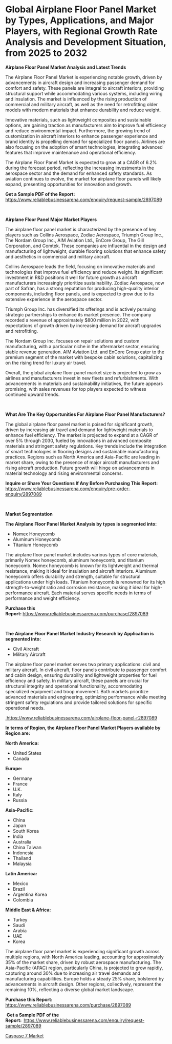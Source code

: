 <p><h1>Global Airplane Floor Panel Market by Types, Applications, and Major Players, with Regional Growth Rate Analysis and Development Situation, from 2025 to 2032</h1></p><p><strong>Airplane Floor Panel Market Analysis and Latest Trends</strong></p>
<p><p>The Airplane Floor Panel Market is experiencing notable growth, driven by advancements in aircraft design and increasing passenger demand for comfort and safety. These panels are integral to aircraft interiors, providing structural support while accommodating various systems, including wiring and insulation. The market is influenced by the rising production of commercial and military aircraft, as well as the need for retrofitting older models with modern materials that enhance durability and reduce weight.</p><p>Innovative materials, such as lightweight composites and sustainable options, are gaining traction as manufacturers aim to improve fuel efficiency and reduce environmental impact. Furthermore, the growing trend of customization in aircraft interiors to enhance passenger experience and brand identity is propelling demand for specialized floor panels. Airlines are also focusing on the adoption of smart technologies, integrating advanced features that improve maintenance and operational efficiency.</p><p>The Airplane Floor Panel Market is expected to grow at a CAGR of 6.2% during the forecast period, reflecting the increasing investments in the aerospace sector and the demand for enhanced safety standards. As aviation continues to evolve, the market for airplane floor panels will likely expand, presenting opportunities for innovation and growth.</p></p>
<p><strong>Get a Sample PDF of the Report:&nbsp;</strong> <a href="https://www.reliablebusinessarena.com/enquiry/request-sample/2897089?utm_campaign=2800&utm_medium=2&utm_source=Github&utm_content=ia&utm_term=15032025&utm_id=airplane-floor-panel">https://www.reliablebusinessarena.com/enquiry/request-sample/2897089</a></p>
<p>&nbsp;</p>
<p><strong>Airplane Floor Panel Major Market Players</strong></p>
<p><p>The airplane floor panel market is characterized by the presence of key players such as Collins Aerospace, Zodiac Aerospace, Triumph Group Inc., The Nordam Group Inc., AIM Aviation Ltd., EnCore Group, The Gill Corporation, and Comtek. These companies are influential in the design and manufacturing of lightweight, durable flooring solutions that enhance safety and aesthetics in commercial and military aircraft.</p><p>Collins Aerospace leads the field, focusing on innovative materials and technologies that improve fuel efficiency and reduce weight. Its significant investment in R&D positions it well for future growth as aircraft manufacturers increasingly prioritize sustainability. Zodiac Aerospace, now part of Safran, has a strong reputation for producing high-quality interior components, including floor panels, and is expected to grow due to its extensive experience in the aerospace sector.</p><p>Triumph Group Inc. has diversified its offerings and is actively pursuing strategic partnerships to enhance its market presence. The company recorded a revenue of approximately $800 million in 2022, with expectations of growth driven by increasing demand for aircraft upgrades and retrofitting.</p><p>The Nordam Group Inc. focuses on repair solutions and custom manufacturing, with a particular niche in the aftermarket sector, ensuring stable revenue generation. AIM Aviation Ltd. and EnCore Group cater to the premium segment of the market with bespoke cabin solutions, capitalizing on the rising trend for luxury air travel.</p><p>Overall, the global airplane floor panel market size is projected to grow as airlines and manufacturers invest in new fleets and refurbishments. With advancements in materials and sustainability initiatives, the future appears promising, with sales revenues for top players expected to witness continued upward trends.</p></p>
<p>&nbsp;</p>
<p><strong>What Are The Key Opportunities For Airplane Floor Panel Manufacturers?</strong></p>
<p><p>The global airplane floor panel market is poised for significant growth, driven by increasing air travel and demand for lightweight materials to enhance fuel efficiency. The market is projected to expand at a CAGR of over 5% through 2030, fueled by innovations in advanced composite materials and stringent safety regulations. Key trends include the integration of smart technologies in flooring designs and sustainable manufacturing practices. Regions such as North America and Asia-Pacific are leading in market share, owing to the presence of major aircraft manufacturers and rising aircraft production. Future growth will hinge on advancements in material technology and rising environmental concerns.</p></p>
<p><strong>Inquire or Share Your Questions If Any Before Purchasing This Report:</strong> <a href="https://www.reliablebusinessarena.com/enquiry/pre-order-enquiry/2897089?utm_campaign=2800&utm_medium=2&utm_source=Github&utm_content=ia&utm_term=15032025&utm_id=airplane-floor-panel">https://www.reliablebusinessarena.com/enquiry/pre-order-enquiry/2897089</a></p>
<p>&nbsp;</p>
<p><strong>Market Segmentation</strong></p>
<p><strong>The Airplane Floor Panel Market Analysis by types is segmented into:</strong></p>
<p><ul><li>Nomex Honeycomb</li><li>Aluminum Honeycomb</li><li>Titanium Honeycomb</li></ul></p>
<p><p>The airplane floor panel market includes various types of core materials, primarily Nomex honeycomb, aluminum honeycomb, and titanium honeycomb. Nomex honeycomb is known for its lightweight and thermal resistance, making it ideal for insulation and aircraft interiors. Aluminum honeycomb offers durability and strength, suitable for structural applications under high loads. Titanium honeycomb is renowned for its high strength-to-weight ratio and corrosion resistance, making it ideal for high-performance aircraft. Each material serves specific needs in terms of performance and weight efficiency.</p></p>
<p><strong>Purchase this Report:&nbsp;</strong><a href="https://www.reliablebusinessarena.com/purchase/2897089?utm_campaign=2800&utm_medium=2&utm_source=Github&utm_content=ia&utm_term=15032025&utm_id=airplane-floor-panel">https://www.reliablebusinessarena.com/purchase/2897089</a></p>
<p>&nbsp;</p>
<p><strong>The Airplane Floor Panel Market Industry Research by Application is segmented into:</strong></p>
<p><ul><li>Civil Aircraft</li><li>Military Aircraft</li></ul></p>
<p><p>The airplane floor panel market serves two primary applications: civil and military aircraft. In civil aircraft, floor panels contribute to passenger comfort and cabin design, ensuring durability and lightweight properties for fuel efficiency and safety. In military aircraft, these panels are crucial for structural integrity and operational functionality, accommodating specialized equipment and troop movement. Both markets prioritize advanced materials and engineering, optimizing performance while meeting stringent safety regulations and provide tailored solutions for specific operational needs.</p></p>
<p><a href="https://www.reliablebusinessarena.com/airplane-floor-panel-r2897089?utm_campaign=2800&utm_medium=2&utm_source=Github&utm_content=ia&utm_term=15032025&utm_id=airplane-floor-panel">&nbsp;https://www.reliablebusinessarena.com/airplane-floor-panel-r2897089</a></p>
<p><strong>In terms of Region, the Airplane Floor Panel Market Players available by Region are:</strong></p>
<p>
    <p> <strong> North America: </strong>
        <ul>
            <li>United States</li>
            <li>Canada</li>
        </ul>
        </p> 
    <p> <strong> Europe: </strong>
        <ul>
            <li>Germany</li>
            <li>France</li>
            <li>U.K.</li>
            <li>Italy</li>
            <li>Russia</li>
        </ul>
        </p> 
    <p> <strong> Asia-Pacific: </strong>
        <ul>
            <li>China</li>
            <li>Japan</li>
            <li>South Korea</li>
            <li>India</li>
            <li>Australia</li>
            <li>China Taiwan</li>
            <li>Indonesia</li>
            <li>Thailand</li>
            <li>Malaysia</li>
        </ul>
        </p> 
    <p> <strong> Latin America: </strong>
        <ul>
            <li>Mexico</li>
            <li>Brazil</li>
            <li>Argentina Korea</li>
            <li>Colombia</li>
        </ul>
        </p> 
    <p> <strong> Middle East & Africa: </strong>
        <ul>
            <li>Turkey</li>
            <li>Saudi</li>
            <li>Arabia</li>
            <li>UAE</li>
            <li>Korea</li>
        </ul>
    </p>
    </p>
<p><p>The airplane floor panel market is experiencing significant growth across multiple regions, with North America leading, accounting for approximately 35% of the market share, driven by robust aerospace manufacturing. The Asia-Pacific (APAC) region, particularly China, is projected to grow rapidly, capturing around 30% due to increasing air travel demands and manufacturing capabilities. Europe holds a steady 25% share, bolstered by advancements in aircraft design. Other regions, collectively, represent the remaining 10%, reflecting a diverse global market landscape.</p></p>
<p><strong>Purchase this Report: </strong><a href="https://www.reliablebusinessarena.com/purchase/2897089?utm_campaign=2800&utm_medium=2&utm_source=Github&utm_content=ia&utm_term=15032025&utm_id=airplane-floor-panel">https://www.reliablebusinessarena.com/purchase/2897089</a></p>
<p>&nbsp;<strong>Get a Sample PDF of the Report:&nbsp;&nbsp;</strong><a href="https://www.reliablebusinessarena.com/enquiry/request-sample/2897089?utm_campaign=2800&utm_medium=2&utm_source=Github&utm_content=ia&utm_term=15032025&utm_id=airplane-floor-panel">https://www.reliablebusinessarena.com/enquiry/request-sample/2897089</a></p>
<p><strong></strong></p>
<p><p><a href="https://github.com/zupankocka/Market-Research-Report-List-1/blob/main/caspase-7-market.md?utm_campaign=2800&utm_medium=2&utm_source=Github&utm_content=ia&utm_term=15032025&utm_id=airplane-floor-panel">Caspase 7 Market</a></p></p>